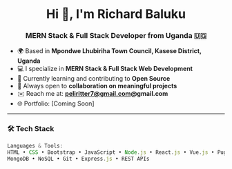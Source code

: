 <h1 align="center">Hi 👋, I'm Richard Baluku</h1>
<h3 align="center">MERN Stack & Full Stack Developer from Uganda 🇺🇬</h3>

<p align="center">
  
</p>

- 🌍 Based in **Mpondwe Lhubiriha Town Council, Kasese District, Uganda**
- 💻 I specialize in **MERN Stack & Full Stack Web Development**
- 🌱 Currently learning and contributing to **Open Source**
- 🤝 Always open to **collaboration on meaningful projects**
- ✉️ Reach me at: **peliritter7@gmail.com@gmail.com**
- 🌐 Portfolio: [Coming Soon]

---

### 🛠️ Tech Stack

```javascript
Languages & Tools:
HTML • CSS • Bootstrap • JavaScript • Node.js • React.js • Vue.js • Pug
MongoDB • NoSQL • Git • Express.js • REST APIs
